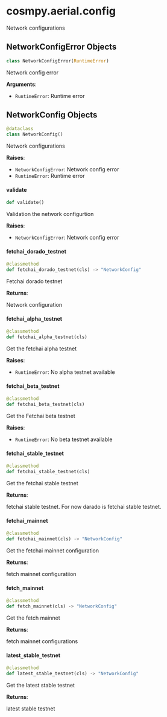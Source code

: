 <a id="cosmpy.aerial.config"></a>

# cosmpy.aerial.config

Network configurations

<a id="cosmpy.aerial.config.NetworkConfigError"></a>

## NetworkConfigError Objects

```python
class NetworkConfigError(RuntimeError)
```

Network config error

**Arguments**:

- `RuntimeError`: Runtime error

<a id="cosmpy.aerial.config.NetworkConfig"></a>

## NetworkConfig Objects

```python
@dataclass
class NetworkConfig()
```

Network configurations

**Raises**:

- `NetworkConfigError`: Network config error
- `RuntimeError`: Runtime error

<a id="cosmpy.aerial.config.NetworkConfig.validate"></a>

#### validate

```python
def validate()
```

Validation the network configurtion

**Raises**:

- `NetworkConfigError`: Network config error

<a id="cosmpy.aerial.config.NetworkConfig.fetchai_dorado_testnet"></a>

#### fetchai`_`dorado`_`testnet

```python
@classmethod
def fetchai_dorado_testnet(cls) -> "NetworkConfig"
```

Fetchai dorado testnet

**Returns**:

Network configuration

<a id="cosmpy.aerial.config.NetworkConfig.fetchai_alpha_testnet"></a>

#### fetchai`_`alpha`_`testnet

```python
@classmethod
def fetchai_alpha_testnet(cls)
```

Get the fetchai alpha testnet

**Raises**:

- `RuntimeError`: No alpha testnet available

<a id="cosmpy.aerial.config.NetworkConfig.fetchai_beta_testnet"></a>

#### fetchai`_`beta`_`testnet

```python
@classmethod
def fetchai_beta_testnet(cls)
```

Get the Fetchai beta testnet

**Raises**:

- `RuntimeError`: No beta testnet available

<a id="cosmpy.aerial.config.NetworkConfig.fetchai_stable_testnet"></a>

#### fetchai`_`stable`_`testnet

```python
@classmethod
def fetchai_stable_testnet(cls)
```

Get the fetchai stable testnet

**Returns**:

fetchai stable testnet. For now darado is fetchai stable testnet.

<a id="cosmpy.aerial.config.NetworkConfig.fetchai_mainnet"></a>

#### fetchai`_`mainnet

```python
@classmethod
def fetchai_mainnet(cls) -> "NetworkConfig"
```

Get the fetchai mainnet configuration

**Returns**:

fetch mainnet configuratiion

<a id="cosmpy.aerial.config.NetworkConfig.fetch_mainnet"></a>

#### fetch`_`mainnet

```python
@classmethod
def fetch_mainnet(cls) -> "NetworkConfig"
```

Get the fetch mainnet

**Returns**:

fetch mainnet configurations

<a id="cosmpy.aerial.config.NetworkConfig.latest_stable_testnet"></a>

#### latest`_`stable`_`testnet

```python
@classmethod
def latest_stable_testnet(cls) -> "NetworkConfig"
```

Get the latest stable testnet

**Returns**:

latest stable testnet

